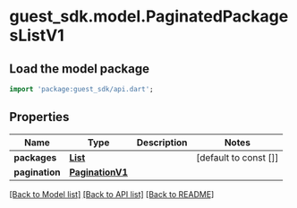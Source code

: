 # guest_sdk.model.PaginatedPackagesListV1

## Load the model package
```dart
import 'package:guest_sdk/api.dart';
```

## Properties
Name | Type | Description | Notes
------------ | ------------- | ------------- | -------------
**packages** | [**List<PackageV1>**](PackageV1.md) |  | [default to const []]
**pagination** | [**PaginationV1**](PaginationV1.md) |  | 

[[Back to Model list]](../README.md#documentation-for-models) [[Back to API list]](../README.md#documentation-for-api-endpoints) [[Back to README]](../README.md)


